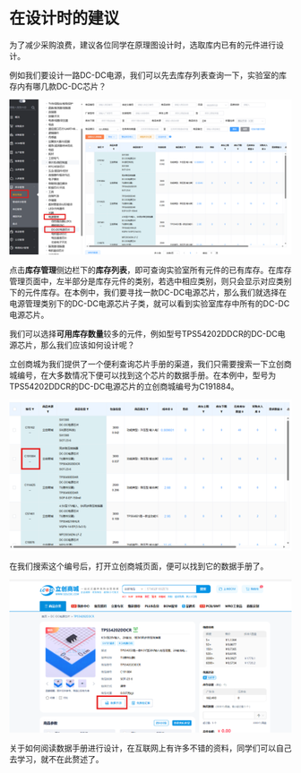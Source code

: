 # 在设计时的建议

为了减少采购浪费，建议各位同学在原理图设计时，选取库内已有的元件进行设计。

例如我们要设计一路DC-DC电源，我们可以先去库存列表查询一下，实验室的库存内有哪几款DC-DC芯片？

![](img/design_suggest_example.png)

点击**库存管理**侧边栏下的**库存列表**，即可查询实验室所有元件的已有库存。在库存管理页面中，左半部分是库存元件的类别，若选中相应类别，则只会显示对应类别下的元件库存。在本例中，我们要寻找一款DC-DC电源芯片，那么我们就选择在电源管理类别下的DC-DC电源芯片子类，就可以看到实验室库存中所有的DC-DC电源芯片。

我们可以选择**可用库存数量**较多的元件，例如型号TPS54202DDCR的DC-DC电源芯片，那么我们应该如何设计呢？

立创商城为我们提供了一个便利查询芯片手册的渠道，我们只需要搜索一下立创商城编号，在大多数情况下便可以找到这个芯片的数据手册。在本例中，型号为TPS54202DDCR的DC-DC电源芯片的立创商城编号为C191884。

![](img/design_query_data_sheet.png)

在我们搜索这个编号后，打开立创商城页面，便可以找到它的数据手册了。

![](img/lcsc_datasheet.png)

关于如何阅读数据手册进行设计，在互联网上有许多不错的资料，同学们可以自己去学习，就不在此赘述了。
